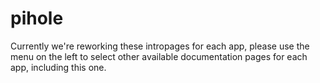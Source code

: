 # pihole

Currently we're reworking these intropages for each app, please use the menu on the left to select other available documentation pages for each app, including this one.
